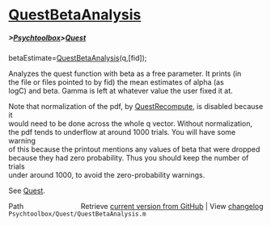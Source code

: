 # [QuestBetaAnalysis](QuestBetaAnalysis)
##### >[Psychtoolbox](Psychtoolbox)>[Quest](Quest)

betaEstimate=[QuestBetaAnalysis](QuestBetaAnalysis)(q,[fid]);  
  
Analyzes the quest function with beta as a free parameter. It prints (in  
the file or files pointed to by fid) the mean estimates of alpha (as  
logC) and beta. Gamma is left at whatever value the user fixed it at.  
  
Note that normalization of the pdf, by [QuestRecompute](QuestRecompute), is disabled because it  
would need to be done across the whole q vector. Without normalization,  
the pdf tends to underflow at around 1000 trials. You will have some warning  
of this because the printout mentions any values of beta that were dropped   
because they had zero probability. Thus you should keep the number of trials  
under around 1000, to avoid the zero-probability warnings.  
  
See [Quest](Quest).  




<div class="code_header" style="text-align:right;">
  <span style="float:left;">Path&nbsp;&nbsp;</span> <span class="counter">Retrieve <a href=
  "https://raw.github.com/Psychtoolbox-3/Psychtoolbox-3/beta/Psychtoolbox/Quest/QuestBetaAnalysis.m">current version from GitHub</a> | View <a href=
  "https://github.com/Psychtoolbox-3/Psychtoolbox-3/commits/beta/Psychtoolbox/Quest/QuestBetaAnalysis.m">changelog</a></span>
</div>
<div class="code">
  <code>Psychtoolbox/Quest/QuestBetaAnalysis.m</code>
</div>

